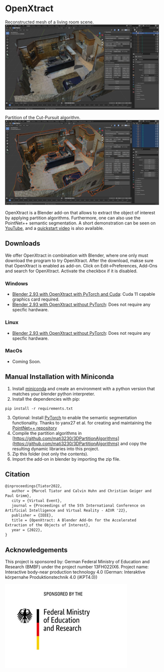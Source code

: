 # OpenXtract

Reconstructed mesh of a living room scene.
<a href="https://youtu.be/vklkLWeQSwg">
<img src="./figures/input.png" alt="Reconstructed mesh of a living room scene." title="image Title" width="800"/>
</a>
    
Partition of the Cut-Pursuit algorithm.
<a href="https://youtu.be/vklkLWeQSwg">
<img src="./figures/output_cp.png" alt="Partition of the Cut-Pursuit algorithm." title="image Title" width="800"/>
</a>

OpenXtract is a Blender add-on that allows to extract the object of interest by applying partition algorithms. Furthermore, one can also use the PointNet++ semantic segmentation. A short demonstration can be seen on [YouTube](https://youtu.be/vklkLWeQSwg), and a [quickstart video](https://youtu.be/BAB7zqLc2gc) is also available.

## Downloads

We offer OpenXtract in combination with Blender, where one only must download the program to try OpenXtract. After the download, makse sure that OpenXtract is enabled as add-on. Click on Edit->Preferences, Add-Ons and search for OpenXtract. Activate the checkbox if it is disabled.  

### Windows

* [Blender 2.93 with OpenXtract with PyTorch and Cuda](https://nextcloud.mirevi.medien.hs-duesseldorf.de/s/HcNYY4P7Ybyp6Rw): Cuda 11 capable graphics card required. 
* [Blender 2.93 with OpenXtract without PyTorch](https://nextcloud.mirevi.medien.hs-duesseldorf.de/s/TtQ2ky6MWPPgE3m): Does not require any specfic hardware. 

### Linux

* [Blender 2.93 with OpenXtract without PyTorch](https://nextcloud.mirevi.medien.hs-duesseldorf.de/s/zkBKppRZjAM8GiC): Does not require any specfic hardware. 

### MacOs

* Coming Soon.

## Manual Installation with Miniconda

1. Install [miniconda](https://docs.conda.io/en/latest/miniconda.html) and create an environment with a python version that matches your blender python interpreter.
2. Install the dependencies with pip:
```
pip install -r requirements.txt
```
3. Optional: Install [PyTorch](https://pytorch.org) to enable the semantic segmentation functionality. Thanks to yanx27 et al. for creating and maintaining the [PointNet++ repository](https://github.com/yanx27/Pointnet_Pointnet2_pytorch)
4. Compile the partition algorithms in [https://github.com/mati3230/3DPartitionAlgorithms](https://github.com/mati3230/3DPartitionAlgorithms) and copy the resulting dynamic libraries into this project.
4. Zip this folder (not only the contents).
5. Import the add-on in blender by importing the zip file. 

## Citation

```
@inproceedings{Tiator2022,
   author = {Marcel Tiator and Calvin Huhn and Christian Geiger and Paul Grimm},
   city = {Virtual Event},
   journal = {Proceedings of the 5th International Conference on Artificial Intelligence and Virtual Reality - AIVR '22},
   publisher = {IEEE},
   title = {OpenXtract: A Blender Add-On for the Accelerated Extraction of the Objects of Interest},
   year = {2022},
}
```

## Acknowledgements

This project is sponsored by: German Federal Ministry of Education and Research (BMBF) under the project number 13FH022IX6. Project name: Interactive body-near production technology 4.0 (German: Interaktive körpernahe Produktionstechnik 4.0 (iKPT4.0))

![bmbf](figures/bmbflogo.jpg)
